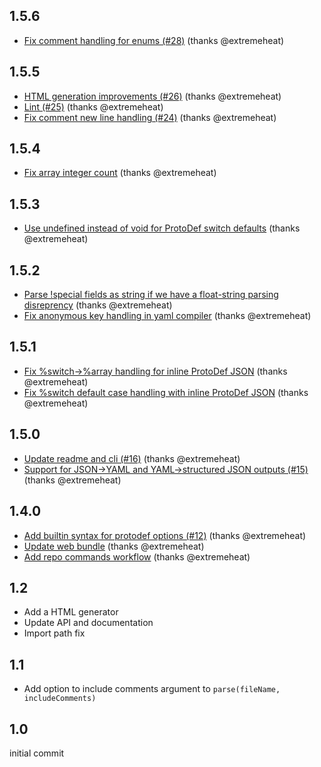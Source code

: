 ## 1.5.6
* [Fix comment handling for enums (#28)](https://github.com/extremeheat/protodef-yaml/commit/2e7a98461e7e781a66ed78067fcf1327cb86fb39) (thanks @extremeheat)

## 1.5.5
* [HTML generation improvements (#26)](https://github.com/extremeheat/protodef-yaml/commit/97f6fa74e501d3d9b8dd213c2142ec63d88ef82f) (thanks @extremeheat)
* [Lint (#25)](https://github.com/extremeheat/protodef-yaml/commit/3ca5c9f014516a6d5c5617ba20f703c32a3fb9dd) (thanks @extremeheat)
* [Fix comment new line handling (#24)](https://github.com/extremeheat/protodef-yaml/commit/fac2db80d60941c0b4a3d9812d2592bdf1cc79d2) (thanks @extremeheat)

## 1.5.4
* [Fix array integer count](https://github.com/extremeheat/protodef-yaml/commit/00190ecb59a79724a10e6d1ac4e6c8653fdf5d46) (thanks @extremeheat)

## 1.5.3
* [Use undefined instead of void for ProtoDef switch defaults](https://github.com/extremeheat/protodef-yaml/commit/855cc721b8785761411bc7c6aac6fc155612e9a6) (thanks @extremeheat)

## 1.5.2
* [Parse !special fields as string if we have a float-string parsing disreprency](https://github.com/extremeheat/protodef-yaml/commit/aecec767963b4248b41de01c652f34776ae21382) (thanks @extremeheat)
* [Fix anonymous key handling in yaml compiler](https://github.com/extremeheat/protodef-yaml/commit/39be9cf183115336fe578aa525ec424ae5b88a61) (thanks @extremeheat)

## 1.5.1
* [Fix %switch->%array handling for inline ProtoDef JSON](https://github.com/extremeheat/protodef-yaml/commit/eaabc2b3b3471da2f488f36eae183c28ed6b4d11) (thanks @extremeheat)
* [Fix %switch default case handling with inline ProtoDef JSON](https://github.com/extremeheat/protodef-yaml/commit/8aba8c76bb12b6ff2347c72d6511d8a3509b11a9) (thanks @extremeheat)

## 1.5.0
* [Update readme and cli (#16)](https://github.com/extremeheat/protodef-yaml/commit/df1567d5cbc61d51ca3488d879ca01eb6f6c701d) (thanks @extremeheat)
* [Support for JSON->YAML and YAML->structured JSON outputs (#15)](https://github.com/extremeheat/protodef-yaml/commit/fd471386c4c541dc71cb9c6daa63abda0b8ec524) (thanks @extremeheat)

## 1.4.0
* [Add builtin syntax for protodef options (#12)](https://github.com/extremeheat/protodef-yaml/commit/5d5fb3d9a293218806e92005c986da103f2a65ce) (thanks @extremeheat)
* [Update web bundle](https://github.com/extremeheat/protodef-yaml/commit/975213e7f46cde0a81ddec9c44dff26592ea773c) (thanks @extremeheat)
* [Add repo commands workflow](https://github.com/extremeheat/protodef-yaml/commit/8b1e963f463173114674bc81e3d4067b1f5bc5df) (thanks @extremeheat)

## 1.2
* Add a HTML generator
* Update API and documentation
* Import path fix

## 1.1

* Add option to include comments argument to `parse(fileName, includeComments)`

## 1.0

initial commit